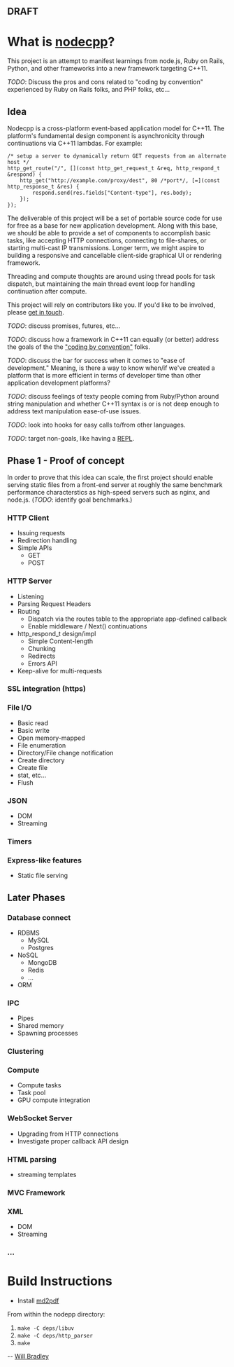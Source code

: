 ## DRAFT

# What is [nodecpp](http://bit.ly/Y3qP1R)?

This project is an attempt to manifest learnings from node.js, Ruby on Rails,
Python, and other frameworks into a new framework targeting C++11.

*TODO*: Discuss the pros and cons related to "coding by convention"
experienced by Ruby on Rails folks, and PHP folks, etc...

## Idea
Nodecpp is a cross-platform event-based application model for C++11. The
platform's fundamental design component is asynchronicity through continuations
via C++11 lambdas. For example:

	/* setup a server to dynamically return GET requests from an alternate host */
	http_get_route("/", [](const http_get_request_t &req, http_respond_t &respond) {
		http_get("http://example.com/proxy/dest", 80 /*port*/, [=](const http_response_t &res) {
			respond.send(res.fields["Content-type"], res.body);
		});
	});

The deliverable of this project will be a set of portable source code for use
for free as a base for new application development.  Along with this base, we
should be able to provide a set of components to accomplish basic tasks, like
accepting HTTP connections, connecting to file-shares, or starting multi-cast
IP transmissions. Longer term, we might aspire to building a responsive and
cancellable client-side graphical UI or rendering framework.

Threading and compute thoughts are around using thread pools for task dispatch,
but maintaining the main thread event loop for handling continuation after compute.

This project will rely on contributors like you. If you'd like to be involved,
please [get in touch](http://bit.ly/wbbradley-github).

*TODO*: discuss promises, futures, etc...

*TODO*: discuss how a framework in C++11 can equally (or better) address the
goals of the the ["coding by
convention"](http://en.wikipedia.org/wiki/Convention_over_configuration) folks.

*TODO*: discuss the bar for success when it comes to "ease of development."
Meaning, is there a way to know when/if we've created a platform that is more
efficient in terms of developer time than other application development
platforms?

*TODO*: discuss feelings of texty people coming from Ruby/Python around string
manipulation and whether C++11 syntax is or is not deep enough to address text
manipulation ease-of-use issues.

*TODO*: look into hooks for easy calls to/from other languages.

*TODO*: target non-goals, like having a [REPL](http://en.wikipedia.org/wiki/Read%E2%80%93eval%E2%80%93print_loop).

## Phase 1 - Proof of concept
In order to prove that this idea can scale, the first project should enable
serving static files from a front-end server at roughly the same benchmark
performance characterstics as high-speed servers such as nginx, and node.js.
(*TODO*: identify goal benchmarks.)

### HTTP Client
* Issuing requests
* Redirection handling
* Simple APIs
	* GET
	* POST

### HTTP Server
* Listening
* Parsing Request Headers
* Routing
	* Dispatch via the routes table to the appropriate app-defined callback
	* Enable middleware / Next() continuations
* http\_respond\_t design/impl
	* Simple Content-length
	* Chunking
	* Redirects
	* Errors API
* Keep-alive for multi-requests

### SSL integration (https)

### File I/O
* Basic read
* Basic write
* Open memory-mapped
* File enumeration
* Directory/File change notification
* Create directory
* Create file
* stat, etc...
* Flush

### JSON
* DOM
* Streaming

### Timers

### Express-like features
* Static file serving


## Later Phases
### Database connect
* RDBMS
	* MySQL
	* Postgres
* NoSQL
	* MongoDB
	* Redis
	* ...
* ORM

### IPC
* Pipes
* Shared memory
* Spawning processes

### Clustering

### Compute
* Compute tasks
* Task pool
* GPU compute integration

### WebSocket Server
* Upgrading from HTTP connections
* Investigate proper callback API design

### HTML parsing
* streaming templates

### MVC Framework

### XML
* DOM
* Streaming


### ...

# Build Instructions

* Install [md2pdf](https://github.com/joequery/md2pdf)

From within the nodepp directory:

1. `make -C deps/libuv`
1. `make -C deps/http_parser`
1. `make`

--
[Will Bradley](http://github.com/wbbradley)
